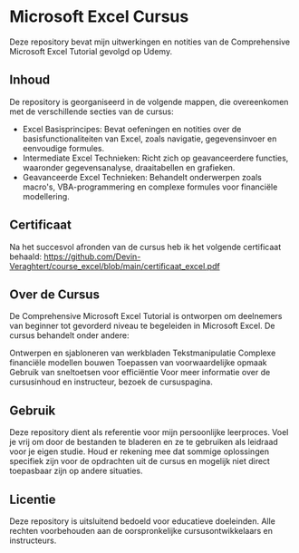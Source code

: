 # Microsoft Excel Cursus
Deze repository bevat mijn uitwerkingen en notities van de Comprehensive Microsoft Excel Tutorial gevolgd op Udemy.

## Inhoud
De repository is georganiseerd in de volgende mappen, die overeenkomen met de verschillende secties van de cursus:

* Excel Basisprincipes: Bevat oefeningen en notities over de basisfunctionaliteiten van Excel, zoals navigatie, gegevensinvoer en eenvoudige formules.
* Intermediate Excel Technieken: Richt zich op geavanceerdere functies, waaronder gegevensanalyse, draaitabellen en grafieken.
* Geavanceerde Excel Technieken: Behandelt onderwerpen zoals macro's, VBA-programmering en complexe formules voor financiële modellering.

## Certificaat
Na het succesvol afronden van de cursus heb ik het volgende certificaat behaald: https://github.com/Devin-Veraghtert/course_excel/blob/main/certificaat_excel.pdf

## Over de Cursus
De Comprehensive Microsoft Excel Tutorial is ontworpen om deelnemers van beginner tot gevorderd niveau te begeleiden in Microsoft Excel. De cursus behandelt onder andere:

Ontwerpen en sjabloneren van werkbladen
Tekstmanipulatie
Complexe financiële modellen bouwen
Toepassen van voorwaardelijke opmaak
Gebruik van sneltoetsen voor efficiëntie
Voor meer informatie over de cursusinhoud en instructeur, bezoek de cursuspagina.

## Gebruik
Deze repository dient als referentie voor mijn persoonlijke leerproces. Voel je vrij om door de bestanden te bladeren en ze te gebruiken als leidraad voor je eigen studie. Houd er rekening mee dat sommige oplossingen specifiek zijn voor de opdrachten uit de cursus en mogelijk niet direct toepasbaar zijn op andere situaties.

## Licentie
Deze repository is uitsluitend bedoeld voor educatieve doeleinden. Alle rechten voorbehouden aan de oorspronkelijke cursusontwikkelaars en instructeurs.
